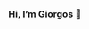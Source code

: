 ### Hi, I’m Giorgos 👋

<!--
- I’m currently studying for a master’s degree in Artificial Intelligence📚
- I’m interested in all applications of AI🤖
- I’m currently experimenting with the Mojo programming language🧪
- I love watching anime and reading manga!😄
-->
